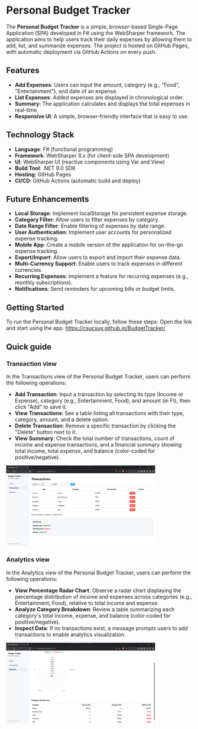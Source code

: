 # Personal Budget Tracker

The **Personal Budget Tracker** is a simple, browser-based Single-Page Application (SPA) developed in F# using the WebSharper framework. The application aims to help users track their daily expenses by allowing them to add, list, and summarize expenses. The project is hosted on GitHub Pages, with automatic deployment via GitHub Actions on every push.

## Features

- **Add Expenses**: Users can input the amount, category (e.g., "Food", "Entertainment"), and date of an expense.
- **List Expenses**: Added expenses are displayed in chronological order.
- **Summary**: The application calculates and displays the total expenses in real-time.
- **Responsive UI**: A simple, browser-friendly interface that is easy to use.

## Technology Stack

- **Language**: F# (functional programming)
- **Framework**: WebSharper 8.x (for client-side SPA development)
- **UI**: WebSharper.UI (reactive components using Var and View)
- **Build Tool**: .NET 9.0 SDK
- **Hosting**: GitHub Pages
- **CI/CD**: GitHub Actions (automatic build and deploy)

## Future Enhancements

- **Local Storage**: Implement localStorage for persistent expense storage.
- **Category Filter**: Allow users to filter expenses by category.
- **Date Range Filter**: Enable filtering of expenses by date range.
- **User Authentication**: Implement user accounts for personalized expense tracking.
- **Mobile App**: Create a mobile version of the application for on-the-go expense tracking.
- **Export/Import**: Allow users to export and import their expense data.
- **Multi-Currency Support**: Enable users to track expenses in different currencies.
- **Recurring Expenses**: Implement a feature for recurring expenses (e.g., monthly subscriptions).
- **Notifications**: Send reminders for upcoming bills or budget limits.

## Getting Started

To run the Personal Budget Tracker locally, follow these steps:
Open the link and start using the app.
https://csucsuy.github.io/BudgetTracker/

## Quick guide

### Transaction view

In the Transactions view of the Personal Budget Tracker, users can perform the following operations:
- **Add Transaction**: Input a transaction by selecting its type (Income or Expense), category (e.g., Entertainment, Food), and amount (in Ft), then click "Add" to save it.
- **View Transactions**: See a table listing all transactions with their type, category, amount, and a delete option.
- **Delete Transaction**: Remove a specific transaction by clicking the "Delete" button next to it.
- **View Summary**: Check the total number of transactions, count of income and expense transactions, and a financial summary showing total income, total expense, and balance (color-coded for positive/negative).

<img src="img/transactions.png" alt="Transactions view" width="80%" height="80%">

### Analytics view

In the Analytics view of the Personal Budget Tracker, users can perform the following operations:
- **View Percentage Radar Chart**: Observe a radar chart displaying the percentage distribution of income and expenses across categories (e.g., Entertainment, Food), relative to total income and expense.
- **Analyze Category Breakdown**: Review a table summarizing each category's total income, expense, and balance (color-coded for positive/negative).
- **Inspect Data**: If no transactions exist, a message prompts users to add transactions to enable analytics visualization.

<img src="img/analytics.png" alt="Analytics view" width="80%" height="80%">
